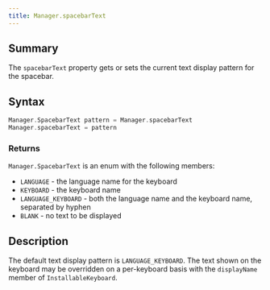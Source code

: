```yaml
---
title: Manager.spacebarText
---
```


## Summary

The `spacebarText` property gets or sets the current text display pattern for
the spacebar.

## Syntax

```swift
Manager.SpacebarText pattern = Manager.spacebarText
Manager.spacebarText = pattern
```

### Returns

`Manager.SpacebarText` is an enum with the following members:

  * `LANGUAGE` - the language name for the keyboard
  * `KEYBOARD` - the keyboard name
  * `LANGUAGE_KEYBOARD` - both the language name and the keyboard name,
    separated by hyphen
  * `BLANK` - no text to be displayed

## Description

The default text display pattern is `LANGUAGE_KEYBOARD`. The text shown on the
keyboard may be overridden on a per-keyboard basis with the `displayName` member
of `InstallableKeyboard`.

